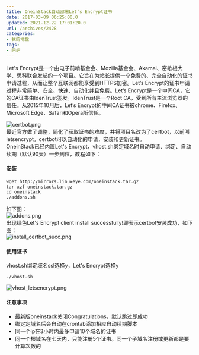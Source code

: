 ```yaml
---
title: OneinStack自动部署Let’s Encrypt证书
date: 2017-03-09 06:25:00.0
updated: 2021-12-22 17:01:20.0
url: /archives/2428
categories: 
- 我的地盘
tags: 
- 网站
---
```


<p>Let's Encrypt是一个由电子前哨基金会、Mozilla基金会、Akamai、密歇根大学、思科联合发起的一个项目。它旨在为站长提供一个免费的、完全自动化的证书申请过程，从而让整个互联网都能享受到HTTPS加密。Let’s Encrypt的证书申请过程非常简单、安全、快速、自动化并且免费。Let’s Encrypt是一个中间CA，它的CA证书由IdenTrust签发。IdenTrust是一个Root CA，受到所有主流浏览器的信任。从2015年10月后，Let’s Encrypt的中间CA证书被chrome、Firefox、Microsoft Edge、Safari和Opera所信任。</p><p><img src="https://cdn.uu126.cn/usr/uploads/2017/03/1698193804.png" alt="certbot.png" title="certbot.png"><br />最近官方做了调整，简化了获取证书的难度，并将项目名改为了certbot，以前叫letsencrypt。certbot可以自动化的申请，安装和更新证书。<br />OneinStack已经内置Let's Encrypt，vhost.sh绑定域名时自动申请、绑定、自动续期（默认90天）一步到位，教程如下：</p><h4>安装</h4><pre><code class="lang-python">wget http://mirrors.linuxeye.com/oneinstack.tar.gz
tar xzf oneinstack.tar.gz
cd oneinstack
./addons.sh</code></pre><p>如下图：<br /><img src="https://cdn.uu126.cn/usr/uploads/2017/03/3383816182.png" alt="addons.png" title="addons.png"><br />出现绿色Let's Encrypt client install successfully!即表示certbot安装成功，如下图：<br /><img src="https://cdn.uu126.cn/usr/uploads/2017/03/3984604171.png" alt="install_certbot_succ.png" title="install_certbot_succ.png"></p><h4>使用证书</h4><p>vhost.sh绑定域名ssl选择y，Let's Encrypt选择y</p><pre><code>./vhost.sh</code></pre><p><img src="https://cdn.uu126.cn/usr/uploads/2017/03/1217737772.png" alt="vhost_letsencrypt.png" title="vhost_letsencrypt.png"></p><h4>注意事项</h4><ul><li>最新版oneinstack关闭Congratulations，默认跳过即成功</li><li>绑定定域名后会自动在crontab添加相应自动续期脚本</li><li>同一个ip在3小时内最多申请10个域名的证书</li><li>同一个根域名在七天内，只能注册5个证书。同一个子域名注册或更新都是要计算次数的</li></ul>